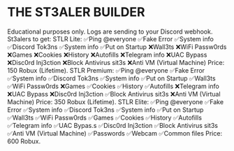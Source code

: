 # THE ST3ALER BUILDER
Educational purposes only.
Logs are sending to your Discord webhook.
St3alers to get:
STLR Lite:
✅Ping @everyone
✅Fake Error
✅System info
✅Discord Tok3ns
✅System info
✅Put on Startup
❌Wall3ts
❌WiFi Passw0rds
❌Games
❌Cookies
❌History
❌Autofills
❌Telegram info
❌UАC Bypass
❌Disc0rd Inj3ction
❌Block Аntivirus sit3s
❌Anti VM (Virtual Machine)
Price: 150 Robux (Lifetime).
STLR Premium:
✅Ping @everyone
✅Fake Error
✅System info
✅Discord Tok3ns
✅System info
✅Put on Startup
✅Wall3ts
✅WiFi Passw0rds
❌Games
✅Cookies
✅History
✅Autofills
❌Telegram info
❌UАC Bypass
❌Disc0rd Inj3ction
✅Block Аntivirus sit3s
❌Anti VM (Virtual Machine)
Price: 350 Robux (Lifetime).
STLR Elite:
✅Ping @everyone
✅Fake Error
✅System info
✅Discord Tok3ns
✅System info
✅Put on Startup
✅Wall3ts
✅WiFi Passw0rds
✅Games
✅Cookies
✅History
✅Autofills
✅Telegram info
✅UАC Bypas.s
✅Disc0rd Inj3ction
✅Block Аntivirus sit3s
✅Anti VM (Virtual Machine)
✅Passwords
✅Webcam
✅Common files
Price: 600 Robux.
